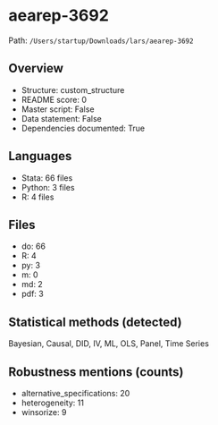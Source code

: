 # aearep-3692

Path: `/Users/startup/Downloads/lars/aearep-3692`

## Overview
- Structure: custom_structure
- README score: 0
- Master script: False
- Data statement: False
- Dependencies documented: True

## Languages
- Stata: 66 files
- Python: 3 files
- R: 4 files

## Files
- do: 66
- R: 4
- py: 3
- m: 0
- md: 2
- pdf: 3

## Statistical methods (detected)
Bayesian, Causal, DID, IV, ML, OLS, Panel, Time Series

## Robustness mentions (counts)
- alternative_specifications: 20
- heterogeneity: 11
- winsorize: 9